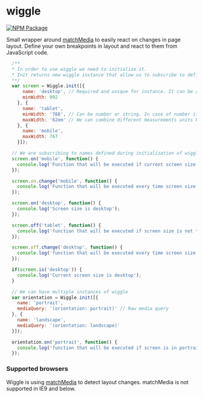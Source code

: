 # wiggle

[![NPM Package](https://nodei.co/npm/js-flock.png)](https://www.npmjs.com/package/js-flock)

Small wrapper around [matchMedia](https://developer.mozilla.org/en-US/docs/Web/API/Window/matchMedia)
to easily react on changes in page layout. Define your own breakpoints in layout and react to them from JavaScript code.


```javascript
  /**
  * In order to use wiggle we need to initialize it.
  * Init returns new wiggle instance that allow us to subscribe to defined rules
  **/
  var screen = Wiggle.init([{
      name: 'desktop', // Required and unique for instance. It can be any string that is valid JS object name
      minWidth: 992
    }, {
      name: 'tablet',
      minWidth: '768', // Can be number or string. In case of number it defaults to px measurements unit
      maxWidth: '62em' // We can combine different measurements units but it does not mean we should!
    }, {
      name: 'mobile',
      maxWidth: 767
    }]);

  // We are subscribing to names defined during initialization of wiggle.
  screen.on('mobile', function() {
    console.log('Function that will be executed if current screen size is mobile and every time screen size switches to mobile');
  });

  screen.on.change('mobile', function() {
    console.log('Function that will be executed every time screen size switches to mobile.');
  });

  screen.on('desktop', function() {
    console.log('Screen size is desktop');
  });

  screen.off('tablet', function() {
    console.log('function that will be executed if screen size is not tablet and every time screen size stops being tablet');
  });

  screen.off.change('desktop', function() {
    console.log('function that will be executed every time screen size stops being mobile');
  });

  if(screen.is('desktop')) {
    console.log('Current screen size is desktop');
  }

  // We can have multiple instances of wiggle
  var orientation = Wiggle.init([{
    name: 'portrait',
    mediaQuery: '(orientation: portrait)' // Raw media query
  }, {
    name: 'landscape',
    mediaQuery: '(orientation: landscape)'
  }]);

  orientation.on('portrait', function() {
    console.log('function that will be executed if screen is in portrait mode and every time screen switches to portrait mode');
  });

```


### Supported browsers

Wiggle is using [matchMedia](https://developer.mozilla.org/en-US/docs/Web/API/Window/matchMedia) to detect layout changes.
matchMedia is not supported in IE9 and below.

